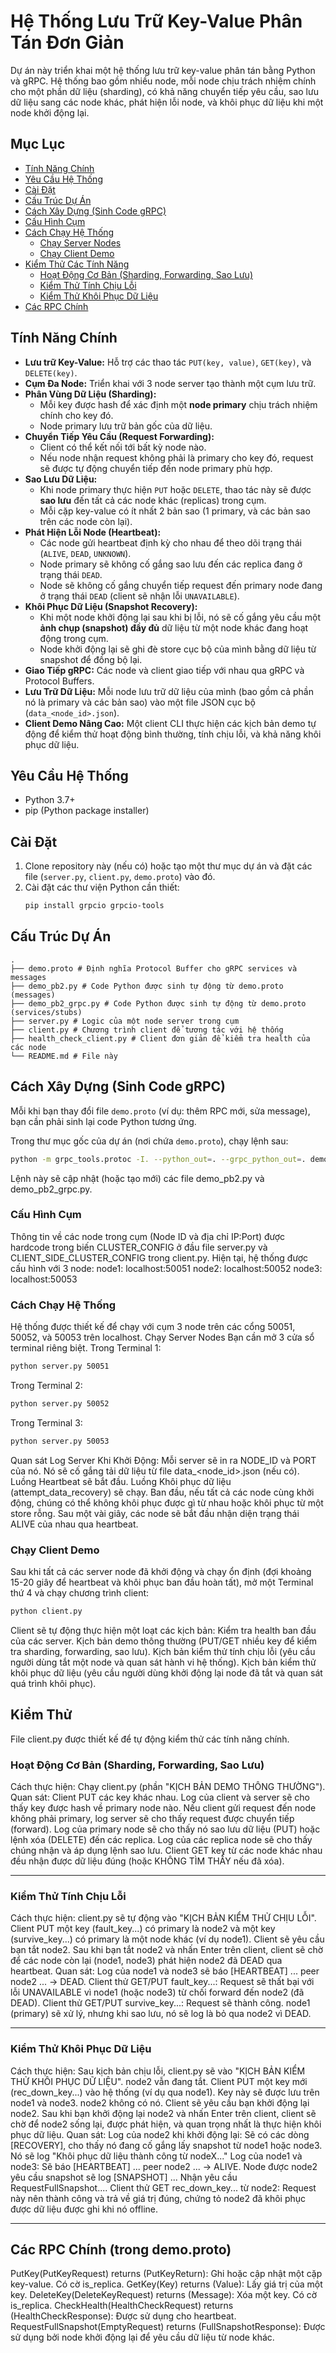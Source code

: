 # Hệ Thống Lưu Trữ Key-Value Phân Tán Đơn Giản

Dự án này triển khai một hệ thống lưu trữ key-value phân tán bằng Python và gRPC. Hệ thống bao gồm nhiều node, mỗi node chịu trách nhiệm chính cho một phần dữ liệu (sharding), có khả năng chuyển tiếp yêu cầu, sao lưu dữ liệu sang các node khác, phát hiện lỗi node, và khôi phục dữ liệu khi một node khởi động lại.

## Mục Lục

- [Tính Năng Chính](#tính-năng-chính)
- [Yêu Cầu Hệ Thống](#yêu-cầu-hệ-thống)
- [Cài Đặt](#cài-đặt)
- [Cấu Trúc Dự Án](#cấu-trúc-dự-án)
- [Cách Xây Dựng (Sinh Code gRPC)](#cách-xây-dựng-sinh-code-grpc)
- [Cấu Hình Cụm](#cấu-hình-cụm)
- [Cách Chạy Hệ Thống](#cách-chạy-hệ-thống)
  - [Chạy Server Nodes](#chạy-server-nodes)
  - [Chạy Client Demo](#chạy-client-demo)
- [Kiểm Thử Các Tính Năng](#kiểm-thử-các-tính-năng)
  - [Hoạt Động Cơ Bản (Sharding, Forwarding, Sao Lưu)](#hoạt-động-cơ-bản-sharding-forwarding-sao-lưu)
  - [Kiểm Thử Tính Chịu Lỗi](#kiểm-thử-tính-chịu-lỗi)
  - [Kiểm Thử Khôi Phục Dữ Liệu](#kiểm-thử-khôi-phục-dữ-liệu)
- [Các RPC Chính](#các-rpc-chính)

## Tính Năng Chính

*   **Lưu trữ Key-Value:** Hỗ trợ các thao tác `PUT(key, value)`, `GET(key)`, và `DELETE(key)`.
*   **Cụm Đa Node:** Triển khai với 3 node server tạo thành một cụm lưu trữ.
*   **Phân Vùng Dữ Liệu (Sharding):**
    *   Mỗi key được hash để xác định một **node primary** chịu trách nhiệm chính cho key đó.
    *   Node primary lưu trữ bản gốc của dữ liệu.
*   **Chuyển Tiếp Yêu Cầu (Request Forwarding):**
    *   Client có thể kết nối tới bất kỳ node nào.
    *   Nếu node nhận request không phải là primary cho key đó, request sẽ được tự động chuyển tiếp đến node primary phù hợp.
*   **Sao Lưu Dữ Liệu:**
    *   Khi node primary thực hiện `PUT` hoặc `DELETE`, thao tác này sẽ được **sao lưu** đến tất cả các node khác (replicas) trong cụm.
    *   Mỗi cặp key-value có ít nhất 2 bản sao (1 primary, và các bản sao trên các node còn lại).
*   **Phát Hiện Lỗi Node (Heartbeat):**
    *   Các node gửi heartbeat định kỳ cho nhau để theo dõi trạng thái (`ALIVE`, `DEAD`, `UNKNOWN`).
    *   Node primary sẽ không cố gắng sao lưu đến các replica đang ở trạng thái `DEAD`.
    *   Node sẽ không cố gắng chuyển tiếp request đến primary node đang ở trạng thái `DEAD` (client sẽ nhận lỗi `UNAVAILABLE`).
*   **Khôi Phục Dữ Liệu (Snapshot Recovery):**
    *   Khi một node khởi động lại sau khi bị lỗi, nó sẽ cố gắng yêu cầu một **ảnh chụp (snapshot) đầy đủ** dữ liệu từ một node khác đang hoạt động trong cụm.
    *   Node khởi động lại sẽ ghi đè store cục bộ của mình bằng dữ liệu từ snapshot để đồng bộ lại.
*   **Giao Tiếp gRPC:** Các node và client giao tiếp với nhau qua gRPC và Protocol Buffers.
*   **Lưu Trữ Dữ Liệu:** Mỗi node lưu trữ dữ liệu của mình (bao gồm cả phần nó là primary và các bản sao) vào một file JSON cục bộ (`data_<node_id>.json`).
*   **Client Demo Nâng Cao:** Một client CLI thực hiện các kịch bản demo tự động để kiểm thử hoạt động bình thường, tính chịu lỗi, và khả năng khôi phục dữ liệu.

## Yêu Cầu Hệ Thống

*   Python 3.7+
*   pip (Python package installer)

## Cài Đặt

1.  Clone repository này (nếu có) hoặc tạo một thư mục dự án và đặt các file (`server.py`, `client.py`, `demo.proto`) vào đó.
2.  Cài đặt các thư viện Python cần thiết:
    ```bash
    pip install grpcio grpcio-tools
    ```

## Cấu Trúc Dự Án
```
.
├── demo.proto # Định nghĩa Protocol Buffer cho gRPC services và messages
├── demo_pb2.py # Code Python được sinh tự động từ demo.proto (messages)
├── demo_pb2_grpc.py # Code Python được sinh tự động từ demo.proto (services/stubs)
├── server.py # Logic của một node server trong cụm
├── client.py # Chương trình client để tương tác với hệ thống
├── health_check_client.py # Client đơn giản để kiểm tra health của các node
└── README.md # File này
```

## Cách Xây Dựng (Sinh Code gRPC)

Mỗi khi bạn thay đổi file `demo.proto` (ví dụ: thêm RPC mới, sửa message), bạn cần phải sinh lại code Python tương ứng.

Trong thư mục gốc của dự án (nơi chứa `demo.proto`), chạy lệnh sau:

```bash
python -m grpc_tools.protoc -I. --python_out=. --grpc_python_out=. demo.proto
```

Lệnh này sẽ cập nhật (hoặc tạo mới) các file demo_pb2.py và demo_pb2_grpc.py.

### Cấu Hình Cụm
Thông tin về các node trong cụm (Node ID và địa chỉ IP:Port) được hardcode trong biến CLUSTER_CONFIG ở đầu file server.py và CLIENT_SIDE_CLUSTER_CONFIG trong client.py. Hiện tại, hệ thống được cấu hình với 3 node:
node1: localhost:50051
node2: localhost:50052
node3: localhost:50053

### Cách Chạy Hệ Thống
Hệ thống được thiết kế để chạy với cụm 3 node trên các cổng 50051, 50052, và 50053 trên localhost.
Chạy Server Nodes
Bạn cần mở 3 cửa sổ terminal riêng biệt.
Trong Terminal 1:
```bash
python server.py 50051
```
Trong Terminal 2:
```bash
python server.py 50052
```
Trong Terminal 3:
```bash
python server.py 50053
```
Quan sát Log Server Khi Khởi Động:
Mỗi server sẽ in ra NODE_ID và PORT của nó.
Nó sẽ cố gắng tải dữ liệu từ file data_<node_id>.json (nếu có).
Luồng Heartbeat sẽ bắt đầu.
Luồng Khôi phục dữ liệu (attempt_data_recovery) sẽ chạy. Ban đầu, nếu tất cả các node cùng khởi động, chúng có thể không khôi phục được gì từ nhau hoặc khôi phục từ một store rỗng.
Sau một vài giây, các node sẽ bắt đầu nhận diện trạng thái ALIVE của nhau qua heartbeat.

### Chạy Client Demo
Sau khi tất cả các server node đã khởi động và chạy ổn định (đợi khoảng 15-20 giây để heartbeat và khôi phục ban đầu hoàn tất), mở một Terminal thứ 4 và chạy chương trình client:
```bash
python client.py
```
Client sẽ tự động thực hiện một loạt các kịch bản:
Kiểm tra health ban đầu của các server.
Kịch bản demo thông thường (PUT/GET nhiều key để kiểm tra sharding, forwarding, sao lưu).
Kịch bản kiểm thử tính chịu lỗi (yêu cầu người dùng tắt một node và quan sát hành vi hệ thống).
Kịch bản kiểm thử khôi phục dữ liệu (yêu cầu người dùng khởi động lại node đã tắt và quan sát quá trình khôi phục).

## Kiểm Thử
File client.py được thiết kế để tự động kiểm thử các tính năng chính.

### Hoạt Động Cơ Bản (Sharding, Forwarding, Sao Lưu)
Cách thực hiện: Chạy client.py (phần "KỊCH BẢN DEMO THÔNG THƯỜNG").
Quan sát:
Client PUT các key khác nhau. Log của client và server sẽ cho thấy key được hash về primary node nào.
Nếu client gửi request đến node không phải primary, log server sẽ cho thấy request được chuyển tiếp (forward).
Log của primary node sẽ cho thấy nó sao lưu dữ liệu (PUT) hoặc lệnh xóa (DELETE) đến các replica.
Log của các replica node sẽ cho thấy chúng nhận và áp dụng lệnh sao lưu.
Client GET key từ các node khác nhau đều nhận được dữ liệu đúng (hoặc KHÔNG TÌM THẤY nếu đã xóa).

---

### Kiểm Thử Tính Chịu Lỗi
Cách thực hiện: client.py sẽ tự động vào "KỊCH BẢN KIỂM THỬ CHỊU LỖI".
Client PUT một key (fault_key...) có primary là node2 và một key (survive_key...) có primary là một node khác (ví dụ node1).
Client sẽ yêu cầu bạn tắt node2.
Sau khi bạn tắt node2 và nhấn Enter trên client, client sẽ chờ để các node còn lại (node1, node3) phát hiện node2 đã DEAD qua heartbeat.
Quan sát:
Log của node1 và node3 sẽ báo [HEARTBEAT] ... peer node2 ... -> DEAD.
Client thử GET/PUT fault_key...: Request sẽ thất bại với lỗi UNAVAILABLE vì node1 (hoặc node3) từ chối forward đến node2 (đã DEAD).
Client thử GET/PUT survive_key...: Request sẽ thành công. node1 (primary) sẽ xử lý, nhưng khi sao lưu, nó sẽ log là bỏ qua node2 vì DEAD.

---

### Kiểm Thử Khôi Phục Dữ Liệu
Cách thực hiện: Sau kịch bản chịu lỗi, client.py sẽ vào "KỊCH BẢN KIỂM THỬ KHÔI PHỤC DỮ LIỆU". node2 vẫn đang tắt.
Client PUT một key mới (rec_down_key...) vào hệ thống (ví dụ qua node1). Key này sẽ được lưu trên node1 và node3. node2 không có nó.
Client sẽ yêu cầu bạn khởi động lại node2.
Sau khi bạn khởi động lại node2 và nhấn Enter trên client, client sẽ chờ để node2 sống lại, được phát hiện, và quan trọng nhất là thực hiện khôi phục dữ liệu.
Quan sát:
Log của node2 khi khởi động lại: Sẽ có các dòng [RECOVERY], cho thấy nó đang cố gắng lấy snapshot từ node1 hoặc node3. Nó sẽ log "Khôi phục dữ liệu thành công từ nodeX..."
Log của node1 và node3: Sẽ báo [HEARTBEAT] ... peer node2 ... -> ALIVE. Node được node2 yêu cầu snapshot sẽ log [SNAPSHOT] ... Nhận yêu cầu RequestFullSnapshot....
Client thử GET rec_down_key... từ node2: Request này nên thành công và trả về giá trị đúng, chứng tỏ node2 đã khôi phục được dữ liệu được ghi khi nó offline.

---

## Các RPC Chính (trong demo.proto)
PutKey(PutKeyRequest) returns (PutKeyReturn): Ghi hoặc cập nhật một cặp key-value. Có cờ is_replica.
GetKey(Key) returns (Value): Lấy giá trị của một key.
DeleteKey(DeleteKeyRequest) returns (Message): Xóa một key. Có cờ is_replica.
CheckHealth(HealthCheckRequest) returns (HealthCheckResponse): Được sử dụng cho heartbeat.
RequestFullSnapshot(EmptyRequest) returns (FullSnapshotResponse): Được sử dụng bởi node khởi động lại để yêu cầu dữ liệu từ node khác.
